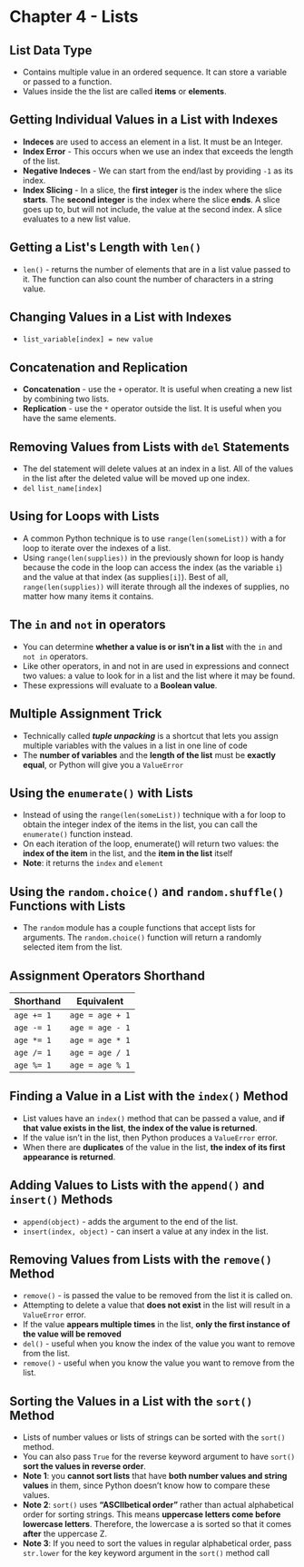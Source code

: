 # Chapter 4 - Lists
## List Data Type

- Contains multiple value in an ordered sequence. It can store a variable or passed to a function. 
- Values inside the the list are called **items** or **elements**.

## Getting Individual Values in a List with Indexes
- **Indeces** are used to access an element in a list. It must be an Integer. 
- **Index Error** - This occurs when we use an index that exceeds the length of the list.
- **Negative Indeces** - We can start from the end/last by providing ``-1`` as its index.
- **Index Slicing** - In a slice, the **first integer** is the index where the slice **starts**. The **second integer** is the index where the slice **ends**. A slice goes up to, but will not include, the value at the second index. A slice evaluates to a new list value.

## Getting a List's Length with ``len()``
- ``len()`` - returns the number of elements that are in a list value passed to it. The function can also count the number of characters in a string value.

## Changing Values in a List with Indexes
- ``list_variable[index] = new value``

## Concatenation and Replication
- **Concatenation** - use the ``+`` operator. It is useful when creating a new list by combining two lists.
- **Replication** - use the ``*`` operator outside the list. It is useful when you have the same elements.

## Removing Values from Lists with ``del`` Statements
- The del statement will delete values at an index in a list. All of the values in the list after the deleted value
will be moved up one index.
- ``del`` ``list_name[index]``

## Using for Loops with Lists
- A common Python technique is to use ``range(len(someList))`` with a for loop to iterate over the indexes of a list.
- Using ``range(len(supplies))`` in the previously shown for loop is handy because the code in the loop can access the index (as the variable ``i``) and the value at that index (as supplies``[i]``). Best of all, ``range(len(supplies))``
will iterate through all the indexes of supplies, no matter how many items it contains.

## The ``in`` and ``not`` in operators
- You can determine **whether a value is or isn’t in a list** with the ``in`` and ``not in`` operators. 
- Like other operators, in and not in are used in expressions and connect two values: a value to look for in a list and the list where it may be found. 
- These expressions will evaluate to a **Boolean value**.

## Multiple Assignment Trick
- Technically called ***tuple unpacking*** is a shortcut that lets you assign multiple variables with the values in a list in one line of code
- The **number of variables** and the **length of the list** must be **exactly equal**, or Python will give you a ``ValueError``

## Using the ``enumerate()`` with Lists
- Instead of using the ``range(len(someList))`` technique with a for loop to obtain the integer index of the items in the list, you can call the ``enumerate()`` function instead.
- On each iteration of the loop, enumerate() will return
two values: the **index of the item** in the list, and the **item in the list** itself
- **Note**: it returns the ``index`` and ``element``

## Using the ``random.choice()`` and ``random.shuffle()`` Functions with Lists
- The ``random`` module has a couple functions that accept lists for arguments. The ``random.choice()`` function will return a randomly selected item from the list.

## Assignment Operators Shorthand
| Shorthand  | Equivalent  
|---|---|
| ``age += 1``  | ``age = age + 1``  |
| ``age -= 1``  | ``age = age - 1``  |
| ``age *= 1``  | ``age = age * 1``  |
| ``age /= 1``  | ``age = age / 1``  |
| ``age %= 1``  | ``age = age % 1``  |

## Finding a Value in a List with the ``index()`` Method
- List values have an ``index()`` method that can be passed a value, and **if that value exists in the list**, **the index of the value is returned**. 
- If the value isn’t in the list, then Python produces a ``ValueError`` error.
- When there are **duplicates** of the value in the list, **the index of its first appearance is returned**.

## Adding Values to Lists with the ``append()`` and ``insert()`` Methods
- ``append(object)`` - adds the argument to the end of the list.
- ``insert(index, object)`` - can insert a value at any index in the list.

## Removing Values from Lists with the ``remove()`` Method
- ``remove()`` - is passed the value to be removed from the list it is called on.
- Attempting to delete a value that **does not exist** in the list will result in a ``ValueError`` error.
- If the value **appears multiple times** in the list, **only the first instance of the value will be removed**
- ``del()`` - useful when you know the index of the value you want to remove from the list.
- ``remove()`` - useful when you know the value you want to remove from the list.

## Sorting the Values in a List with the ``sort()`` Method
- Lists of number values or lists of strings can be sorted with the ``sort()`` method.
- You can also pass ``True`` for the reverse keyword argument to have ``sort()`` **sort the values in reverse order**.
- **Note 1**: you **cannot sort lists** that have **both number values and string values** in them, since Python doesn’t know how to compare these values.
- **Note 2**: ``sort()`` uses **“ASCIIbetical order”** rather than actual alphabetical order for sorting strings. This
means **uppercase letters come before lowercase letters**. Therefore, the lowercase a is sorted so that it comes
**after** the uppercase Z.
- **Note 3**: If you need to sort the values in regular alphabetical order, pass ``str.lower`` for the key keyword argument in
the ``sort()`` method call
